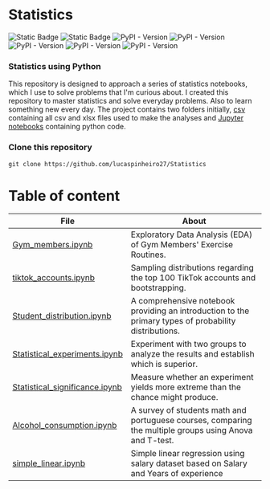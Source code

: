 # Statistics

![Static Badge](https://img.shields.io/badge/Python-blue?logo=Python&logoColor=grey)
![Static Badge](https://img.shields.io/badge/jupyter-orange?logo=jupyter&logoColor=grey)
![PyPI - Version](https://img.shields.io/pypi/v/pandas?logo=pandas&color=green)
![PyPI - Version](https://img.shields.io/pypi/v/numpy?logo=numpy&color=green)
![PyPI - Version](https://img.shields.io/pypi/v/scipy?logo=scipy&color=green)
![PyPI - Version](https://img.shields.io/pypi/v/seaborn?logo=seaborn&color=green)
![PyPI - Version](https://img.shields.io/pypi/v/matplotlib?logo=matplotlib&color=green)




### Statistics using Python

This repository is designed to approach a series of statistics notebooks, which I use to solve problems that I'm curious about. I created this repository to master statistics and solve everyday problems. Also to learn something new every day. The project contains two folders initially, [csv](csv) containing all csv and xlsx files used to make the analyses and [Jupyter notebooks](Jupyter_notebooks) containing python code.

### Clone this repository

```
git clone https://github.com/lucaspinheiro27/Statistics
```
# Table of content


| File                                                                    | About                                                                                                   |
|-------------------------------------------------------------------------|---------------------------------------------------------------------------------------------------------|
| [Gym_members.ipynb](Jupyter_notebooks/Gym_members.ipynb)                | Exploratory Data Analysis (EDA) of Gym Members' Exercise Routines.                                      |
| [tiktok_accounts.ipynb](Jupyter_notebooks/tiktok_accounts.ipynb)        | Sampling distributions regarding the top 100 TikTok accounts and bootstrapping.                         | 
| [Student_distribution.ipynb](Jupyter_notebooks/Student_distribution.ipynb) | A comprehensive notebook providing an introduction to the primary types of probability distributions.   |
| [Statistical_experiments.ipynb](Jupyter_notebooks/Statistical_experiments.ipynb) | Experiment with two groups to analyze the results and establish which is superior.                      |
| [Statistical_significance.ipynb](Jupyter_notebooks/Statistical_significance.ipynb) | Measure whether an experiment yields more extreme than the chance might produce.                        |
| [Alcohol_consumption.ipynb](Jupyter_notebooks/Alcohol_consumption.ipynb)| A survey of students math and portuguese courses, comparing the multiple groups using Anova and T-test. | 
| [simple_linear.ipynb](Jupyter_notebooks/simple_linear.ipynb) | Simple linear regression using salary dataset based on Salary and Years of experience | 